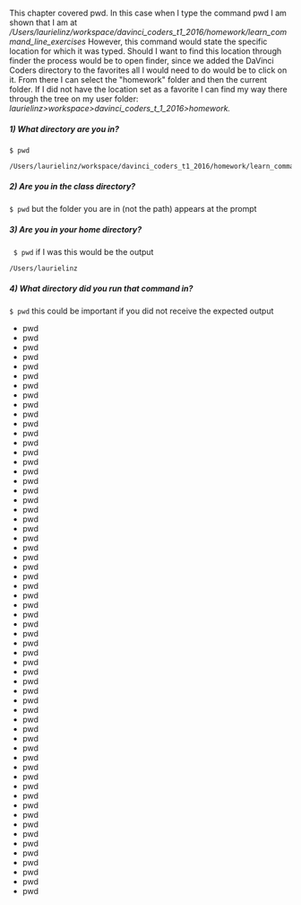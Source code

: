 This chapter covered pwd.  In this case when I type the command pwd I am shown that I am at */Users/laurielinz/workspace/davinci_coders_t1_2016/homework/learn_command_line_exercises*
However, this command would state the specific location for which it was typed. Should I want to find this location through finder the process would be to open finder, since we added the DaVinci Coders directory to the favorites all I would need to do would be to click on it. From there I can select the "homework" folder and then the current folder. If I did not have the location set as a favorite I can find my way there through the tree on my user folder: *laurielinz>workspace>davinci_coders_t_1_2016>homework.*
##### 1) What directory are you in?
`$ pwd`
```
/Users/laurielinz/workspace/davinci_coders_t1_2016/homework/learn_command_line_exercises/chapter_2\
```
##### 2) Are you in the class directory?
`$ pwd` but the folder you are in (not the path) appears at the prompt
 
##### 3) Are you in your home directory? 
` $ pwd` if I was this would be the output
```
/Users/laurielinz
```
 

 
##### 4) What directory did you run that command in?
`$ pwd`  this could be important if you did not receive the expected output
   
   
   
   - pwd
   - pwd
   - pwd
   - pwd
   - pwd
   - pwd
   - pwd
   - pwd
   - pwd
   - pwd
   - pwd
   - pwd
   - pwd
   - pwd
   - pwd
   - pwd
   - pwd
   - pwd
   - pwd
   - pwd
   - pwd
   - pwd
   - pwd
   - pwd
   - pwd
   - pwd
   - pwd
   - pwd
   - pwd
   - pwd
   - pwd
   - pwd
   - pwd
   - pwd
   - pwd
   - pwd
   - pwd
   - pwd
   - pwd
   - pwd
   - pwd
   - pwd
   - pwd
   - pwd
   - pwd
   - pwd
   - pwd
   - pwd
   - pwd
   - pwd
   - pwd
   - pwd
   - pwd
   - pwd
   - pwd
   - pwd
   - pwd
   - pwd
   - pwd
   - pwd

